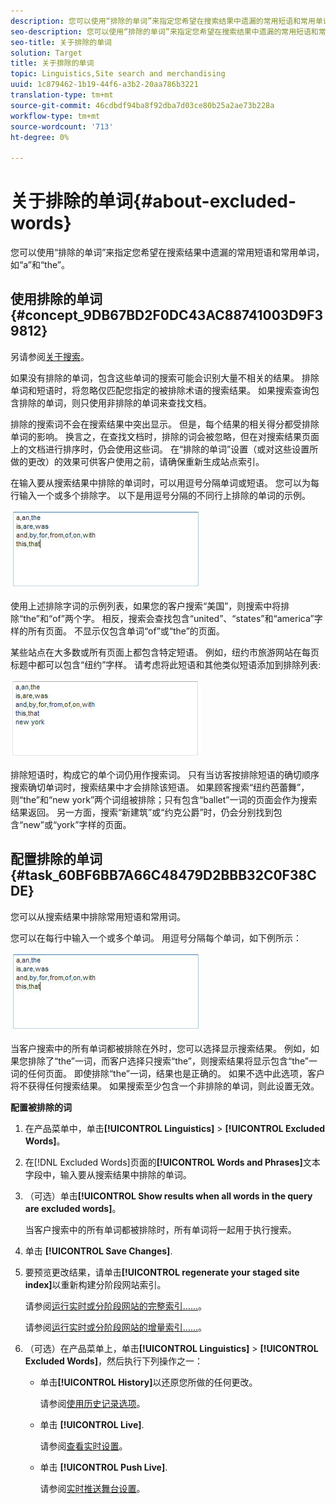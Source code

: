 ```yaml
---
description: 您可以使用“排除的单词”来指定您希望在搜索结果中遗漏的常用短语和常用单词，如“a”和“the”。
seo-description: 您可以使用“排除的单词”来指定您希望在搜索结果中遗漏的常用短语和常用单词，如“a”和“the”。
seo-title: 关于排除的单词
solution: Target
title: 关于排除的单词
topic: Linguistics,Site search and merchandising
uuid: 1c879462-1b19-44f6-a3b2-20aa786b3221
translation-type: tm+mt
source-git-commit: 46cdbdf94ba8f92dba7d03ce80b25a2ae73b228a
workflow-type: tm+mt
source-wordcount: '713'
ht-degree: 0%

---
```



# 关于排除的单词{#about-excluded-words}

您可以使用“排除的单词”来指定您希望在搜索结果中遗漏的常用短语和常用单词，如“a”和“the”。

## 使用排除的单词{#concept_9DB67BD2F0DC43AC88741003D9F39812}

另请参阅[关于搜索](../c-about-settings-menu/c-about-searching-menu.md#concept_207105CF26B1448F8A3D223787C56AB8)。

如果没有排除的单词，包含这些单词的搜索可能会识别大量不相关的结果。 排除单词和短语时，将忽略仅匹配您指定的被排除术语的搜索结果。 如果搜索查询包含排除的单词，则只使用非排除的单词来查找文档。

排除的搜索词不会在搜索结果中突出显示。 但是，每个结果的相关得分都受排除单词的影响。 换言之，在查找文档时，排除的词会被忽略，但在对搜索结果页面上的文档进行排序时，仍会使用这些词。 在“排除的单词”设置（或对这些设置所做的更改）的效果可供客户使用之前，请确保重新生成站点索引。

在输入要从搜索结果中排除的单词时，可以用逗号分隔单词或短语。 您可以为每行输入一个或多个排除字。 以下是用逗号分隔的不同行上排除的单词的示例。

![](assets/excluded_words_1.jpg)

使用上述排除字词的示例列表，如果您的客户搜索“美国”，则搜索中将排除“the”和“of”两个字。 相反，搜索会查找包含“united”、“states”和“america”字样的所有页面。 不显示仅包含单词“of”或“the”的页面。

某些站点在大多数或所有页面上都包含特定短语。 例如，纽约市旅游网站在每页标题中都可以包含“纽约”字样。 请考虑将此短语和其他类似短语添加到排除列表:

![](assets/excluded_words_2.jpg)

排除短语时，构成它的单个词仍用作搜索词。 只有当访客按排除短语的确切顺序搜索确切单词时，搜索结果中才会排除该短语。 如果顾客搜索“纽约芭蕾舞”，则“the”和“new york”两个词组被排除；只有包含“ballet”一词的页面会作为搜索结果返回。 另一方面，搜索“新建筑”或“约克公爵”时，仍会分别找到包含“new”或“york”字样的页面。

## 配置排除的单词{#task_60BF6BB7A66C48479D2BBB32C0F38CDE}

您可以从搜索结果中排除常用短语和常用词。

您可以在每行中输入一个或多个单词。 用逗号分隔每个单词，如下例所示：

![](assets/excluded_words_1.jpg)

当客户搜索中的所有单词都被排除在外时，您可以选择显示搜索结果。 例如，如果您排除了“the”一词，而客户选择只搜索“the”，则搜索结果将显示包含“the”一词的任何页面。 即使排除“the”一词，结果也是正确的。 如果不选中此选项，客户将不获得任何搜索结果。 如果搜索至少包含一个非排除的单词，则此设置无效。

**配置被排除的词**

1. 在产品菜单中，单击&#x200B;**[!UICONTROL Linguistics]** > **[!UICONTROL Excluded Words]**。
1. 在[!DNL Excluded Words]页面的&#x200B;**[!UICONTROL Words and Phrases]**&#x200B;文本字段中，输入要从搜索结果中排除的单词。
1. （可选）单击&#x200B;**[!UICONTROL Show results when all words in the query are excluded words]**。

   当客户搜索中的所有单词都被排除时，所有单词将一起用于执行搜索。
1. 单击 **[!UICONTROL Save Changes]**.
1. 要预览更改结果，请单击&#x200B;**[!UICONTROL regenerate your staged site index]**&#x200B;以重新构建分阶段网站索引。

   请参阅[运行实时或分阶段网站的完整索引……](../c-about-index-menu/c-about-full-index.md#task_F7FE04D8A1654A7787FCCA31B45EB42D)。

   请参阅[运行实时或分阶段网站的增量索引……](../c-about-index-menu/c-about-incremental-index.md#task_9BFB6157F3884B2FAECB7E0E9CA318CB)。
1. （可选）在产品菜单上，单击&#x200B;**[!UICONTROL Linguistics]** > **[!UICONTROL Excluded Words]**，然后执行下列操作之一：

   * 单击&#x200B;**[!UICONTROL History]**&#x200B;以还原您所做的任何更改。

      请参阅[使用历史记录选项](../t-using-the-history-option.md#task_70DD3F87A67242BBBD2CB27156F43002)。

   * 单击 **[!UICONTROL Live]**.

      请参阅[查看实时设置](../c-about-staging.md#task_401A0EBDB5DB4D4CA933CBA7BECDC10F)。

   * 单击 **[!UICONTROL Push Live]**.

      请参阅[实时推送舞台设置](../c-about-staging.md#task_44306783B4C0408AAA58B471DAF2D9A4)。

